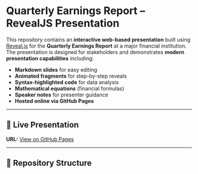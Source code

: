 # Quarterly Earnings Report – RevealJS Presentation

This repository contains an **interactive web-based presentation** built using [Reveal.js](https://revealjs.com/) for the **Quarterly Earnings Report** at a major financial institution.  
The presentation is designed for stakeholders and demonstrates **modern presentation capabilities** including:

- **Markdown slides** for easy editing
- **Animated fragments** for step-by-step reveals
- **Syntax-highlighted code** for data analysis
- **Mathematical equations** (financial formulas)
- **Speaker notes** for presenter guidance
- **Hosted online via GitHub Pages**

---

## 📌 Live Presentation
**URL:** [View on GitHub Pages](https://YOUR-USERNAME.github.io/quarterly-earnings-presentation/?v=1)  

---

## 📂 Repository Structure
